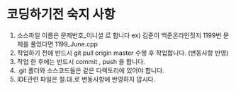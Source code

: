 # 코딩하기전 숙지 사항
1. 소스파일 이름은 문제번호_이니셜 로 합니다 ex) 김준이 백준온라인젓지 1199번 문제를 풀었다면 1199_June.cpp 
2. 작업하기 전에 반드시 git pull origin master 수행 후 작업합니다. (변동사항 반영)
3. 작업 한 후에는 반드시 commit , push 을 합니다.
4. .git 폴더와 소스코드들은 같은 디렉토리에 있어야 합니다.
5. IDE관련 파일은 절.대.로 변동사항에 반영하지 맙시다.
